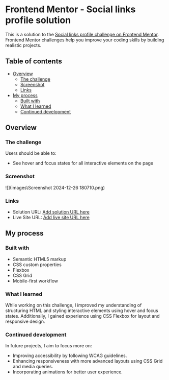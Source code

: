 # Frontend Mentor - Social links profile solution

This is a solution to the [Social links profile challenge on Frontend Mentor](https://www.frontendmentor.io/challenges/social-links-profile-UG32l9m6dQ). Frontend Mentor challenges help you improve your coding skills by building realistic projects. 

## Table of contents

- [Overview](#overview)
  - [The challenge](#the-challenge)
  - [Screenshot](#screenshot)
  - [Links](#links)
- [My process](#my-process)
  - [Built with](#built-with)
  - [What I learned](#what-i-learned)
  - [Continued development](#continued-development)

## Overview

### The challenge

Users should be able to:

- See hover and focus states for all interactive elements on the page

### Screenshot

![](images\Screenshot 2024-12-26 180710.png)


### Links

- Solution URL: [Add solution URL here](https://your-solution-url.com)
- Live Site URL: [Add live site URL here](https://your-live-site-url.com)

## My process

### Built with

- Semantic HTML5 markup
- CSS custom properties
- Flexbox
- CSS Grid
- Mobile-first workflow

### What I learned

While working on this challenge, I improved my understanding of structuring HTML and styling interactive elements using hover and focus states. Additionally, I gained experience using CSS Flexbox for layout and responsive design.

### Continued development

In future projects, I aim to focus more on:

- Improving accessibility by following WCAG guidelines.
- Enhancing responsiveness with more advanced layouts using CSS Grid and media queries.
- Incorporating animations for better user experience.


